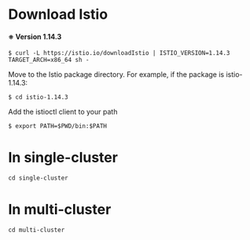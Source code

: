 # Download Istio
#### ※ Version 1.14.3  
```
$ curl -L https://istio.io/downloadIstio | ISTIO_VERSION=1.14.3 TARGET_ARCH=x86_64 sh -
```

Move to the Istio package directory. For example, if the package is istio-1.14.3:
```
$ cd istio-1.14.3
```

Add the istioctl client to your path
```
$ export PATH=$PWD/bin:$PATH
```

# In single-cluster
```
cd single-cluster
```

# In multi-cluster
```
cd multi-cluster
```
